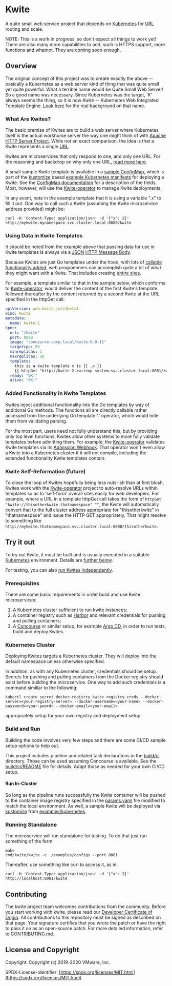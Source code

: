# Kwite
A quite small web service project that depends on
[Kubernetes](https://kubernetes.io) for
[URL](https://www.w3.org/Addressing/URL/url-spec.txt) routing and scale.

NOTE: This is a work in progress, so don't expect all things to work yet! There
are also many more capabilities to add, such is HTTPS support, more functions
and whatnot. They are coming soon enough.

## Overview
The original concept of this project was to create exactly the above --
basically a Kubernetes as a web server kind of thing that was quite small yet
quite powerful. What a terrible name would be Quite Small Web Server! So a good
name was necessary. Since Kubernetes was the target, 'K' always seems the
thing, so it is now _Kwite_ -- Kubernetes Web Integrated Template Engine. [Look
here](docs/whykwite.md) for the real background on that name.

### What Are Kwites? 
The basic premise of Kwites are to build a web server where Kubernetes itself
is the actual workhorse server the way one might think of with [Apache HTTP
Server Project](https://httpd.apache.org). While not an exact comparison, the
idea is that a Kwite represents a single
[URL](https://www.w3.org/Addressing/URL/url-spec.txt).

Kwites are microservices that only respond to one, and only one URL. For the
reasoning and backdrop on why only one URL, [read more here](docs/kwites.md).

A small sample Kwite template is available in a [sample
ConfigMap](examples/kubernetes/base/configmap.yaml), which is part of the
[kustomize](https://kustomize.io) based [example Kubernetes
manifests](examples/kubernetes) for deploying a Kwite. See the [ConfigMap
documentation](docs/configmap.md) for a description of the fields. Most,
however, will use the
[Kwite-operator](https://github.com/tdhite/kwite-operator) to manage Kwite
deployments.

In any event, note in the example template that it is using a variable ".x" to
fill it out. One way to call such a Kwite (assuming the Kwite microservice
address provided) might be:

    curl -H 'Content-Type: application/json' -d '{"x": 2}' http://mykwite.mynamespace.svc.cluster.local:8080/kwite

### Using Data in Kwite Templates
It should be noted from the example above that passing data for use in Kwite
templates is always via a [JSON](https://www.json.org/json-en.html) [HTTP
Message Body](https://www.w3.org/Protocols/rfc2616/rfc2616-sec4.html).

Because Kwites are just Go templates under the hood, with lots of [callable
functionality added](docs/funcs.md), web programmers can accomplish quite a bit
of what they might want with a Kwite. That includes creating [entire
sites](docs/kwites.md#kwites-as-sites).

For example, a template similar to that in the sample below, which conforms to
[Kwite-operator](https://github.com/tdhite/kwite-operator), would deliver the
content of the first Kwite's template followed thereafter by the content
returned by a second Kwite at the URL specified in the httpGet call:

```yaml
apiVersion: web.kwite.io/v1beta1
kind: Kwite
metadata:
  name: kwite-1
spec:
  url: "/kwite"
  port: 8080
  image: "concourse.corp.local/kwite:0.0.11"
  targetcpu: 50
  minreplicas: 1
  maxreplicas: 10
  template: |
    this is a kwite template x is {{ .x }}
    {{ httpGet "http://kwite-2.kwiteop-system.svc.cluster.local:8081/kwite" "{\"x\": 2}" }}
  ready: "OK!"
  alive: "OK!"
```

### Added Functionality in Kwite Templates
Kwites inject additional functionality into the Go templates by way of
additional Go methods. The functions all are directly callable rather accessed
from the underlying Go template '.' operator, which would hide them from
validating parsing.

For the most part, users need not fully understand this, but by providing only
top level functions, Kwites allow other systems to more fully validate templates
before admitting them. For example, the
[Kwite-operator](https://github.com/tdhite/kwite-operator) validates Kwite
templates via its [Admission
Webhook](https://kubernetes.io/docs/reference/access-authn-authz/extensible-admission-controllers/#what-are-admission-webhooks).
That operator won't even allow a Kwite into a Kubernetes cluster if it will not
compile, including the extended functionality Kwite templates contain.

### Kwite Self-Reformation (future)
To close the loop of Kwites hopefully being less nuts-ish than at first blush,
Kwites work with the
[Kwite-operator](https://github.com/tdhite/kwite-operator)
project to auto-resolve URLs within templates so as to 'self-form' overall
sites easily for web developers. For example, where a URL in a template httpGet
call takes the form of `httpGet "kwite://thisotherkwite.thatnamespace" ""`, the
Kwite will automatically convert that to the full cluster address appropriate
for "thisotherkwite" in "thatnamespace" and issue the HTTP GET appropriately.
That might resolve to something like
`http://mykwite.thatnamespace.svc.cluster.local:8080/thisotherkwite`.

## Try it out
To try out Kwite, it must be built and is usually executed in a suitable
[Kubernetes](https://kubernetes.io) environment. Details are [further
below](#build-and-run).

For testing, you can also [run Kwites independently](#running-standalone).

### Prerequisites
There are some basic requirements in order build and use Kwite
microservices:

1. A Kubernetes cluster sufficient to run kwite instances;
1. A container registry such as [Harbor](https://goharbor.io) and relevant
   credentials for pushing and pulling containers;
1. A [Concourse](https://concourse-ci.org) or similar setup, for example
   [Argo CD](https://argoproj.github.io/argo-cd/), in order to run tests, build
   and deploy Kwites.

### Kubernetes Cluster
Deploying Kwites targets a Kubernetes cluster. They will deploy into the
default namespace unless otherwise specified.

In addition, as with any Kubernetes cluster, credentials should be setup.
Secrets for pushing and pulling containers from the Docker registry should
exist before building the microservice. One way to add such credentials is a
command simillar to the following:

    kubectl create secret docker-registry kwite-registry-creds --docker-server=<your-registry-server> --docker-username=<your-name> --docker-password=<your-pword> --docker-email=<your-email>

appropriately setup for your own registry and deployment setup.

### Build and Run
Building the code involves very few steps and there are some CI/CD sample setup
options to help out.

This project includes pipeline and related task declarations in the
[build/ci](build/ci) directory. Those can be used assuming Concourse is
available. See the [build/ci/README](build/ci/README.md) file for details.
Adapt those as needed for your own CI/CD setup.

#### Run In-Cluster
So long as the pipeline runs successfully the Kwite container will be pushed to
the container image registry specified in the
[params.yaml](build/ci/examples/params.yaml) file modified to match the local
environment. As well, a sample Kwite will be deployed via
[kustomize](https://github.com/kubernetes-sigs/kustomize) from
[examples/kubernetes](examples/kubernetes).

### Running Standalone
The microservice will run standalone for testing. To do that just run something
of the form:

    make
    cmd/kwite/kwite -c ./examples/configs --port 8081

Thereafter, use something like curl to access it, as in:

    curl -H 'Content-Type: application/json' -d '{"x": 2}' http://localhost:8081/kwite

## Contributing

The kwite project team welcomes contributions from the community. Before you
start working with kwite, please read our [Developer Certificate of
Origin](https://cla.vmware.com/dco). All contributions to this repository must
be signed as described on that page. Your signature certifies that you wrote
the patch or have the right to pass it on as an open-source patch. For more
detailed information, refer to [CONTRIBUTING.md](CONTRIBUTING.md).

## License and Copyright
Copyright: Copyright (c) 2019-2020 VMware, Inc.

SPDX-License-Identifier: [https://spdx.org/licenses/MIT.html](https://spdx.org/licenses/MIT.html)
